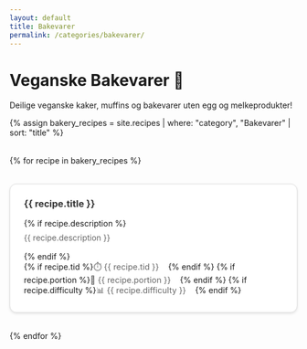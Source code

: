 ```yaml
---
layout: default
title: Bakevarer
permalink: /categories/bakevarer/
---
```


# Veganske Bakevarer 🧁

Deilige veganske kaker, muffins og bakevarer uten egg og melkeprodukter!

{% assign bakery_recipes = site.recipes | where: "category", "Bakevarer" | sort: "title" %}

<div class="recipes-grid">
{% for recipe in bakery_recipes %}
  <div class="recipe-card">
    <h3><a href="{{ recipe.url | relative_url }}">{{ recipe.title }}</a></h3>
    {% if recipe.description %}
      <p class="description">{{ recipe.description }}</p>
    {% endif %}
    <div class="recipe-meta">
      {% if recipe.tid %}<span class="time">⏱️ {{ recipe.tid }}</span>{% endif %}
      {% if recipe.portion %}<span class="portions">👥 {{ recipe.portion }}</span>{% endif %}
      {% if recipe.difficulty %}<span class="difficulty">📊 {{ recipe.difficulty }}</span>{% endif %}
    </div>
  </div>
{% endfor %}
</div>

<style>
.recipes-grid {
  display: grid;
  grid-template-columns: repeat(auto-fit, minmax(300px, 1fr));
  gap: 2rem;
  margin: 2rem 0;
}

.recipe-card {
  border: 1px solid #ddd;
  border-radius: 12px;
  padding: 1.5rem;
  background: white;
  box-shadow: 0 2px 4px rgba(0,0,0,0.1);
}

.recipe-card h3 {
  margin: 0 0 1rem 0;
}

.recipe-card a {
  text-decoration: none;
  color: #333;
}

.recipe-card a:hover {
  color: #28a745;
}

.description {
  color: #666;
  margin: 0.5rem 0 1rem 0;
}

.recipe-meta span {
  margin-right: 1rem;
  font-size: 0.9rem;
  color: #666;
}
</style>
